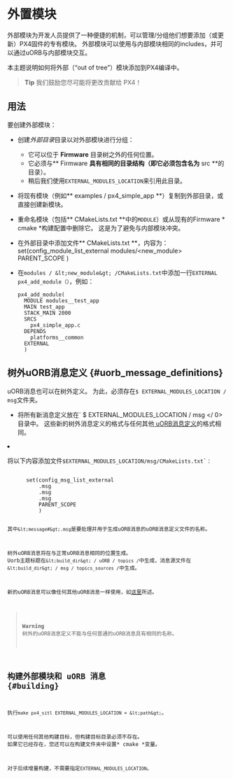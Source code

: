 # 外置模块

外部模块为开发人员提供了一种便捷的机制，可以管理/分组他们想要添加（或更新）PX4固件的专有模块。 外部模块可以使用与内部模块相同的includes，并可以通过uORB与内部模块交互。

本主题说明如何将外部（“out of tree”）模块添加到PX4编译中。

> **Tip** 我们鼓励您尽可能将更改贡献给 PX4！

## 用法

要创建外部模块：

- 创建*外部目录*目录以对外部模块进行分组： 
  - 它可以位于 **Firmware** 目录树之外的任何位置。
  - 它必须与** Firmware **具有相同的目录结构（即它必须包含名为** src **的目录）。
  - 稍后我们使用` EXTERNAL_MODULES_LOCATION `来引用此目录。
- 将现有模块（例如** examples / px4_simple_app **）复制到外部目录，或直接创建新模块。
- 重命名模块（包括** CMakeLists.txt **中的` MODULE `）或从现有的Firmware * cmake *构建配置中删除它。 这是为了避免与内部模块冲突。
- 在外部目录中添加文件** CMakeLists.txt **，内容为： 
      set(config_module_list_external
          modules/<new_module>
          PARENT_SCOPE
          )

- 在` modules / &lt;new_module&gt; /CMakeLists.txt `中添加一行` EXTERNAL ` ` px4_add_module（）`，例如：
  
      px4_add_module(
        MODULE modules__test_app
        MAIN test_app
        STACK_MAIN 2000
        SRCS
          px4_simple_app.c
        DEPENDS
          platforms__common
        EXTERNAL
        )
      

## 树外uORB消息定义 {#uorb_message_definitions}

uORB消息也可以在树外定义。 为此，必须存在` $ EXTERNAL_MODULES_LOCATION / msg `文件夹。

- 将所有新消息定义放在` $ EXTERNAL_MODULES_LOCATION / msg </ 0>目录中。 
这些新的树外消息定义的格式与任何其他<a href="../middleware/uorb.md#adding-a-new-topic"> uORB消息定义</a>的格式相同。</li>
<li><p>将以下内容添加文件<code>$EXTERNAL_MODULES_LOCATION/msg/CMakeLists.txt`：</p> 
      set(config_msg_list_external
          <message1>.msg
          <message2>.msg
          <message3>.msg
          PARENT_SCOPE
          )
      
  
  其中` &lt;message#&gt;.msg `是要处理并用于生成uORB消息的uORB消息定义文件的名称。

树外uORB消息将在与正常uORB消息相同的位置生成。 Uorb主题标题在` &lt;build_dir&gt; / uORB / topics / `中生成，消息源文件在` &lt;build_dir&gt; / msg / topics_sources / `中生成。

新的uORB消息可以像任何其他uORB消息一样使用，如[这里](../middleware/uorb.md#adding-a-new-topic)所述。

> **Warning** 树外的uORB消息定义不能与任何普通的uORB消息具有相同的名称。

## 构建外部模块和 uORB 消息 {#building}

执行` make px4_sitl EXTERNAL_MODULES_LOCATION = &lt;path&gt; `。

可以使用任何其他构建目标，但构建目标目录必须不存在。 如果它已经存在，您还可以在构建文件夹中设置* cmake *变量。

对于后续增量构建，不需要指定` EXTERNAL_MODULES_LOCATION `。